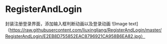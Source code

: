 # RegisterAndLogin
封装注册登录界面，添加输入框判断动画以及登录动画
![Image text]（https://raw.githubusercontent.com/liuxingliang/RegisterAndLogin/master/RegisterAndLogin/E2EB8D755852EAC8796921CA958B6EA82.jpg）

